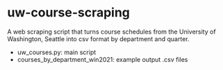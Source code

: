 # uw-course-scraping
A web scraping script that turns course schedules from the University of Washington, Seattle into csv format by department and quarter.
* uw_courses.py: main script
* courses_by_department_win2021: example output .csv files
